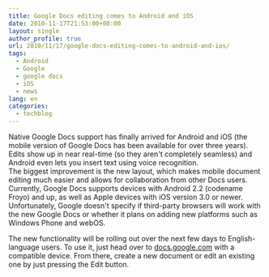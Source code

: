 ```yaml
---
title: Google Docs editing comes to Android and iOS
date: 2010-11-17T21:53:00+00:00
layout: single
author_profile: true
url: 2010/11/17/google-docs-editing-comes-to-android-and-ios/
tags:
  - Android
  - Google
  - google docs
  - iOS
  - news
lang: en
categories: 
  - techblog
---
```

Native Google Docs support has finally arrived for Android and iOS (the mobile version of Google Docs has been available for over three years). Edits show up in near real-time (so they aren't completely seamless) and Android even lets you insert text using voice recognition.  
The biggest improvement is the new layout, which makes mobile document editing much easier and allows for collaboration from other Docs users. Currently, Google Docs supports devices with Android 2.2 (codename Froyo) and up, as well as Apple devices with iOS version 3.0 or newer. Unfortunately, Google doesn't specify if third-party browsers will work with the new Google Docs or whether it plans on adding new platforms such as Windows Phone and webOS.

The new functionality will be rolling out over the next few days to English-language users. To use it, just head over to [docs.google.com](http://docs.google.com/) with a compatible device. From there, create a new document or edit an existing one by just pressing the Edit button.
